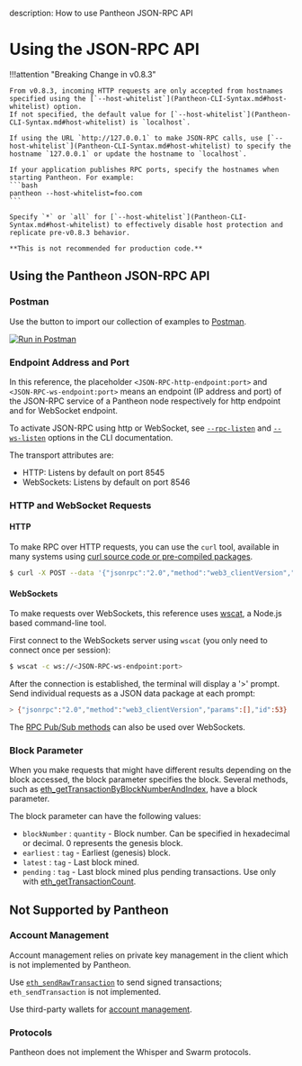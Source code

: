 description: How to use Pantheon JSON-RPC API
<!--- END of page meta data -->

# Using the JSON-RPC API

!!!attention "Breaking Change in v0.8.3"

    From v0.8.3, incoming HTTP requests are only accepted from hostnames specified using the [`--host-whitelist`](Pantheon-CLI-Syntax.md#host-whitelist) option.
    If not specified, the default value for [`--host-whitelist`](Pantheon-CLI-Syntax.md#host-whitelist) is `localhost`. 

    If using the URL `http://127.0.0.1` to make JSON-RPC calls, use [`--host-whitelist`](Pantheon-CLI-Syntax.md#host-whitelist) to specify the hostname `127.0.0.1` or update the hostname to `localhost`. 

    If your application publishes RPC ports, specify the hostnames when starting Pantheon. For example:  
    ```bash
    pantheon --host-whitelist=foo.com
    ```
 
    Specify `*` or `all` for [`--host-whitelist`](Pantheon-CLI-Syntax.md#host-whitelist) to effectively disable host protection and replicate pre-v0.8.3 behavior.
    
    **This is not recommended for production code.**

## Using the Pantheon JSON-RPC API

### Postman

Use the button to import our collection of examples to [Postman](https://www.getpostman.com/). 

[![Run in Postman](https://run.pstmn.io/button.svg)](https://app.getpostman.com/run-collection/cffe1bc034b3ab139fa7)

### Endpoint Address and Port

In this reference, the placeholder
`<JSON-RPC-http-endpoint:port>` and `<JSON-RPC-ws-endpoint:port>` means an endpoint (IP address and port) 
of the JSON-RPC service of a Pantheon node respectively for http endpoint and for WebSocket endpoint.

To activate JSON-RPC using http or WebSocket, see [`--rpc-listen`](../Reference/Pantheon-CLI-Syntax.md#rpc-listen) 
and [`--ws-listen`](../Reference/Pantheon-CLI-Syntax.md#ws-listen) options in the CLI documentation.

The transport attributes are:

* HTTP: Listens by default on port 8545
* WebSockets: Listens by default on port 8546

### HTTP and WebSocket Requests

#### HTTP

To make RPC over HTTP requests, you can use the `curl` tool, available in many systems using [curl source code or pre-compiled packages](https://curl.haxx.se/download.html).

```bash
$ curl -X POST --data '{"jsonrpc":"2.0","method":"web3_clientVersion","params":[],"id":53}' <JSON-RPC-http-endpoint:port>
```

#### WebSockets

To make requests over WebSockets, this reference uses [wscat](https://github.com/websockets/wscat), a Node.js based command-line tool.

First connect to the WebSockets server using `wscat` (you only need to connect once per session):

```bash
$ wscat -c ws://<JSON-RPC-ws-endpoint:port>
```

After the connection is established, the terminal will display a '>' prompt.
Send individual requests as a JSON data package at each prompt:

```bash
> {"jsonrpc":"2.0","method":"web3_clientVersion","params":[],"id":53}
```

The [RPC Pub/Sub methods](../Using-Pantheon/RPC-PubSub.md) can also be used over WebSockets.

### Block Parameter

When you make requests that might have different results depending on the block accessed, 
the block parameter specifies the block. 
Several methods, such as [eth_getTransactionByBlockNumberAndIndex](JSON-RPC-API-Methods.md#eth_gettransactionbyblocknumberandindex), have a block parameter.

The block parameter can have the following values:

* `blockNumber` : `quantity` - Block number. Can be specified in hexadecimal or decimal. 0 represents the genesis block.
* `earliest` : `tag` - Earliest (genesis) block. 
* `latest` : `tag` - Last block mined.
* `pending` : `tag` - Last block mined plus pending transactions. Use only with [eth_getTransactionCount](JSON-RPC-API-Methods.md#eth_gettransactioncount).  

## Not Supported by Pantheon

### Account Management 

Account management relies on private key management in the client which is not implemented by Pantheon. 

Use [`eth_sendRawTransaction`](JSON-RPC-API-Methods.md#eth_sendrawtransaction) to send signed transactions; `eth_sendTransaction` is not implemented. 

Use third-party wallets for [account management](../Using-Pantheon/Account-Management.md). 

### Protocols

Pantheon does not implement the Whisper and Swarm protocols.